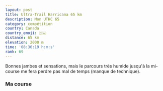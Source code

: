 ```yaml
---
layout: post
title: Ultra-Trail Harricana 65 km
description: Mon UTHC 65
category: compétition
country: Canada
country_emoji: 🇨🇦
distance: 65 km
elevation: 2000 m
time: '08:36:19 h:m:s'
rank: 69
---
```


Bonnes jambes et sensations, mais le parcours très humide jusqu'à la mi-course
me fera perdre pas mal de temps (manque de technique).

### Ma course

<iframe
  height='405'
  width='100%'
  frameborder='0'
  allowtransparency='true'
  scrolling='no'
  data-src='https://www.strava.com/activities/1176431872/embed/a993d60cabc035ad3ba727c9063b945893dde086'
  >
</iframe>

